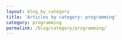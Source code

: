 ```yaml
---
layout: blog_by_category
title: 'Articles by category: programming'
category: programming
permalink: /blog/category/programming/
---
```

